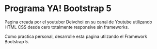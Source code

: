 #   Programa YA! Bootstrap 5

Pagina creada por el youtuber Deivchoi en su canal de Youtube utilizando HTML CSS desde cero totalmente responsive sin frameworks.

Como practica personal, desarrolle esta pagina utilzando el Framework Bootstrap 5.
